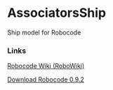 # AssociatorsShip
Ship model for Robocode

### Links
[Robocode Wiki (RoboWiki)](http://robowiki.net/wiki/Main_Page)

[Download Robocode 0.9.2](https://sourceforge.net/projects/robocode/files/naval-robocode/0.9.2/)

